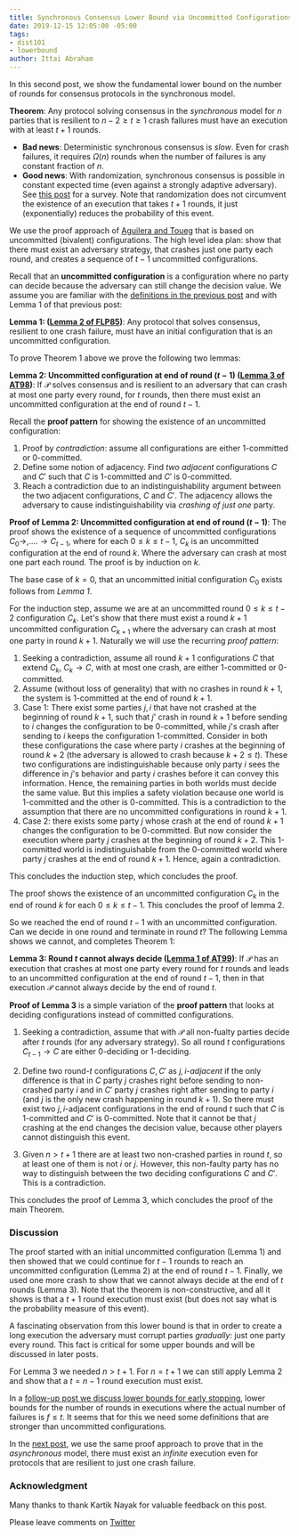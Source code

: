 ```yaml
---
title: Synchronous Consensus Lower Bound via Uncommitted Configurations
date: 2019-12-15 12:05:00 -05:00
tags:
- dist101
- lowerbound
author: Ittai Abraham
---
```


In this second post, we show the fundamental lower bound on the number of rounds for consensus protocols in the synchronous model.

**Theorem**: Any protocol solving consensus in the *synchronous* model for $n$ parties that is resilient to $n-2 \geq t \geq 1$ crash failures must have an execution with at least $t+1$ rounds.


* **Bad news**: Deterministic synchronous consensus is *slow*. Even for crash failures, it requires $\Omega(n)$ rounds when the number of failures is any constant fraction of $n$.
* **Good news**: With randomization, synchronous consensus is possible in constant expected time (even against a strongly adaptive adversary). See [this post](https://decentralizedthoughts.github.io/2019-11-11-authenticated-synchronous-bft/) for a survey. Note that randomization does not circumvent the existence of an execution that takes $t+1$ rounds, it just (exponentially) reduces the probability of this event.


We use the proof approach of [Aguilera and Toueg](https://ecommons.cornell.edu/bitstream/handle/1813/7355/98-1701.pdf?sequence=1&isAllowed=y) that is based on uncommitted (bivalent) configurations. The high level idea plan: show that there must exist an adversary strategy, that crashes just one party each round, and creates a sequence of $t-1$ uncommitted configurations.  


Recall that an **uncommitted configuration** is a configuration where no party can decide because the adversary can still change the decision value. We assume you are familiar with the [definitions in the previous post](https://decentralizedthoughts.github.io/2019-12-15-consensus-model-for-FLP/) and with  Lemma 1 of that previous post:

**Lemma 1: ([Lemma 2 of FLP85](https://lamport.azurewebsites.net/pubs/trans.pdf))**: Any protocol that solves consensus, resilient to one crash failure, must have an initial configuration that is an uncommitted configuration.


To prove Theorem 1 above we prove the following two lemmas:

**Lemma 2: Uncommitted configuration at end of round $(t{-}1)$ ([Lemma 3 of AT98](https://ecommons.cornell.edu/bitstream/handle/1813/7355/98-1701.pdf?sequence=1&isAllowed=y))**: If $\mathcal{P}$ solves consensus and is resilient to an adversary that can crash at most one party every round, for $t$ rounds, then there must exist an uncommitted configuration at the end of round $t{-}1$.

Recall the **proof pattern** for showing the existence of an uncommitted configuration:

1. Proof by *contradiction*: assume all configurations are either 1-committed or 0-committed.
2. Define some notion of adjacency. Find *two adjacent* configurations $C$ and $C'$ such that $C$ is 1-committed and $C'$ is 0-committed.
3. Reach a contradiction due to an indistinguishability argument between the two adjacent configurations, $C$ and $C'$. The adjacency allows the adversary to cause indistinguishability via *crashing of just one* party.


**Proof of Lemma 2: Uncommitted configuration at end of round $(t{-}1)$**: The proof shows the existence of a sequence of uncommitted configurations $C_0 \rightarrow,\dots. \rightarrow C_{t-1}$, where for each $0 \leq k \leq t-1$, $C_k$ is an uncommitted configuration at the end of round $k$. Where the adversary can crash at most one part each round. The proof is by induction on $k$. 

The base case of $k=0$, that an uncommitted initial configuration $C_0$ exists follows from *Lemma 1*. 

For the induction step, assume we are at an uncommitted round $0 \le k \le t-2$ configuration $C_k$. Let's show that there must exist a round $k{+}1$ uncommitted configuration $C_{k+1}$ where the adversary can crash at most one party in round $k{+}1$. Naturally we will use the recurring *proof pattern*:

1. Seeking a contradiction, assume all round $k{+}1$ configurations $C$ that extend $C_k$,  $C_k \rightarrow C$, with at most one crash, are either 1-committed or 0-committed.
2. Assume (without loss of generality) that with no crashes in round $k{+}1$, the system is 1-committed at the end of round $k{+}1$. 
3. Case 1: There exist some parties $j,i$ that have not crashed at the beginning of round $k{+}1$, such that $j$' crash in round $k{+}1$ before sending to $i$ changes the configuration to be 0-committed, while $j$'s crash after sending to $i$ keeps the configuration 1-committed. Consider in both these configurations the case where party $i$ crashes at the beginning of round $k{+}2$ (the adversary is allowed to crash because $k+2\leq t$). These two configurations are indistinguishable because only party $i$ sees the difference in $j$'s behavior and party $i$ crashes before it can convey this information. Hence, the remaining parties in both worlds must decide the same value. But this implies a safety violation because one world is 1-committed and the other is 0-committed. This is a contradiction to the assumption that there are no uncommitted configurations in round $k{+}1$.
4. Case 2: there exists some party $j$ whose crash at the end of round $k{+}1$ changes the configuration to be 0-committed. But now consider the execution where party $j$ crashes at the beginning  of round $k{+}2$. This 1-committed world is indistinguishable from the 0-committed world where party $j$ crashes at the end of round $k{+}1$. Hence, again a contradiction.

This concludes the induction step, which concludes the proof.

The proof shows the existence of an uncommitted configuration $C_k$ in the end of round $k$ for each $0 \leq k \leq t-1$. This concludes the proof of lemma 2.


So we reached the end of round $t{-}1$ with an uncommitted configuration. Can we decide in one round and terminate in round $t$? The following Lemma shows we cannot, and completes Theorem 1:

**Lemma 3: Round $t$ cannot always decide ([Lemma 1 of AT99](https://ecommons.cornell.edu/bitstream/handle/1813/7355/98-1701.pdf?sequence=1&isAllowed=y))**: If $\mathcal{P}$ has an execution that crashes at most one party every round for $t$ rounds and leads to an uncommitted configuration at the end of round $t-1$, then in that execution $\mathcal{P}$ cannot always decide by the end of round $t$.


**Proof of Lemma 3** is a simple variation of the **proof pattern** that looks at deciding configurations instead of committed configurations.

1. Seeking a contradiction, assume that with $\mathcal{P}$ all non-fualty parties decide after $t$ rounds (for any adversary strategy). So all round $t$ configurations $C_{t-1} \rightarrow C$ are either 0-deciding or 1-deciding.

2. Define two round-$t$ configurations $C,C'$ as *$j,i$-adjacent* if the only difference is that in $C$ party $j$ crashes right before sending to non-crashed party $i$ and in $C'$ party $j$ crashes right after sending to party $i$ (and $j$ is the only new crash happening in round $k+1$).  So there must exist two $j,i$-adjacent configurations in the end of round $t$ such that $C$ is 1-committed and $C'$ is 0-committed. Note that it cannot be that $j$ crashing at the end changes the decision value, because other players cannot distinguish this event.

3. Given $n>t+1$ there are at least two non-crashed parties in round $t$, so at least one of them is not $i$ or $j$. However, this non-faulty party has no way to distinguish between the two deciding configurations $C$ and $C'$. This is a contradiction.

This concludes the proof of Lemma 3, which concludes the proof of the main Theorem.

### Discussion

The proof started with an initial uncommitted configuration (Lemma 1) and then showed that we could continue for $t-1$ rounds to reach an uncommitted configuration (Lemma 2) at the end of round $t-1$. Finally, we used one more crash to show that we cannot always decide at the end of $t$ rounds (Lemma 3). Note that the theorem is non-constructive, and all it shows is that a $t+1$ round execution must exist (but does not say what is the probability measure of this event).

A fascinating observation from this lower bound is that in order to create a long execution the adversary must corrupt parties *gradually*: just one party every round. This fact is critical for some upper bounds and will be discussed in later posts.

For Lemma 3 we needed $n>t+1$. For $n=t{+}1$ we can still apply Lemma 2 and show that a $t=n-1$ round execution must exist.

In a [follow-up post we discuss lower bounds for early stopping](), lower bounds for the number of rounds in executions where the actual number of failures is $f \le t$.  It seems that for this we need some definitions that are stronger than uncommitted configurations.

In the [next post](https://decentralizedthoughts.github.io/2019-12-15-asynchrony-uncommitted-lower-bound/), we use the same proof approach to prove that in the *asynchronous* model, there must exist an *infinite* execution even for protocols that are resilient to just one crash failure.

### Acknowledgment

Many thanks to thank Kartik Nayak for valuable feedback on this post.

Please leave comments on [Twitter](https://twitter.com/ittaia/status/1206297946045767680?s=20)
